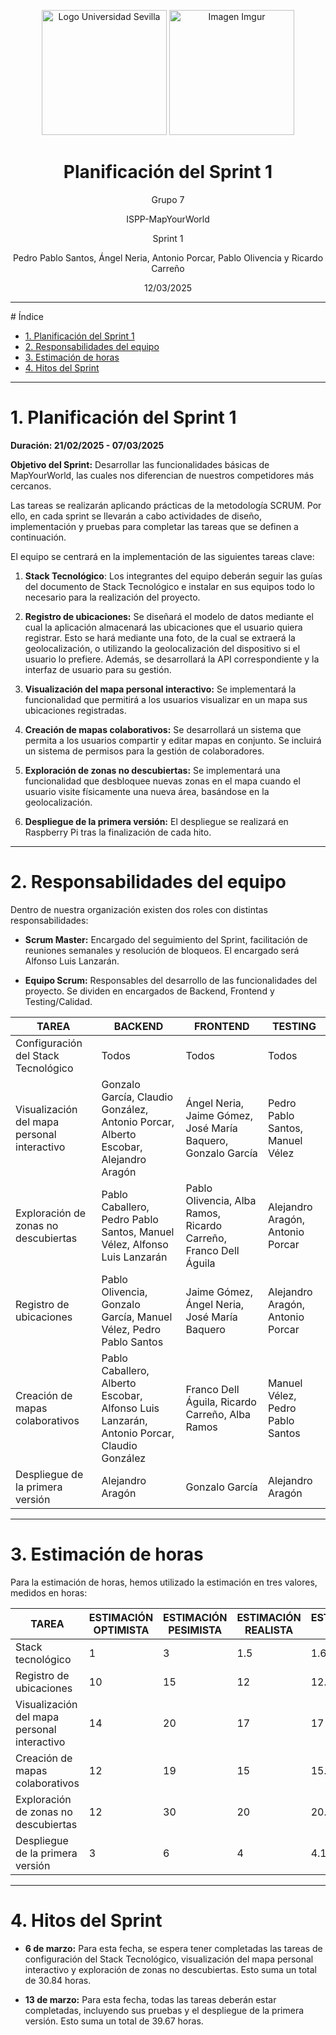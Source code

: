 <p align="center">
  <img src="https://www.ucm.es/al-acmes/file/logo-universidad-sevilla/?ver" alt="Logo Universidad Sevilla" width="200" height="200">
  <img src="https://i.imgur.com/vlzkG4H.png" alt="Imagen Imgur" width="auto" height="200">
</p>

<h1 align="center">Planificación del Sprint 1</h1>

<p align="center">
    Grupo 7
</p>
<p align="center">
    ISPP-MapYourWorld
</p>
<p align="center">
    Sprint 1
</p>
<p align="center">
    Pedro Pablo Santos, Ángel Neria, Antonio Porcar, Pablo Olivencia y Ricardo Carreño
</p>
<p align="center">
    12/03/2025
</p>

---

<!-- omit in toc--> # Índice

- [1. Planificación del Sprint 1](#1-planificación-del-sprint-1)
- [2. Responsabilidades del equipo](#2-responsabilidades-del-equipo)
- [3. Estimación de horas](#3-estimación-de-horas)
- [4. Hitos del Sprint](#4-hitos-del-sprint)

---

# 1. Planificación del Sprint 1

**Duración: 21/02/2025 - 07/03/2025**

**Objetivo del Sprint:** Desarrollar las funcionalidades básicas de
MapYourWorld, las cuales nos diferencian de nuestros competidores más
cercanos.

Las tareas se realizarán aplicando prácticas de la metodología SCRUM.
Por ello, en cada sprint se llevarán a cabo actividades de diseño,
implementación y pruebas para completar las tareas que se definen a
continuación.

El equipo se centrará en la implementación de las siguientes tareas clave:

1.  **Stack Tecnológico**: Los integrantes del equipo deberán seguir las
guías del documento de Stack Tecnológico e instalar en sus
equipos todo lo necesario para la realización del proyecto.

2.  **Registro de ubicaciones:** Se diseñará el modelo de datos mediante
el cual la aplicación almacenará las ubicaciones que el usuario
quiera registrar. Esto se hará mediante una foto, de la cual se extraerá la geolocalización, o utilizando la geolocalización del dispositivo si el usuario lo prefiere. Además, se desarrollará la API correspondiente y la interfaz de usuario para su gestión.

3.  **Visualización del mapa personal interactivo:** Se implementará la
funcionalidad que permitirá a los usuarios visualizar en un mapa sus
ubicaciones registradas.

4.  **Creación de mapas colaborativos:** Se desarrollará un sistema que
permita a los usuarios compartir y editar mapas en conjunto. Se
incluirá un sistema de permisos para la gestión de colaboradores.

5.  **Exploración de zonas no descubiertas:** Se implementará una
funcionalidad que desbloquee nuevas zonas en el mapa cuando el
usuario visite físicamente una nueva área, basándose en la
geolocalización.

6.  **Despliegue de la primera versión:** El despliegue se realizará en
Raspberry Pi tras la finalización de cada hito.

---

# 2. Responsabilidades del equipo

Dentro de nuestra organización existen dos roles con distintas
responsabilidades:

-   **Scrum Master:** Encargado del seguimiento del Sprint, facilitación
de reuniones semanales y resolución de bloqueos. El encargado será
Alfonso Luis Lanzarán.

-   **Equipo Scrum:** Responsables del desarrollo de las funcionalidades
del proyecto. Se dividen en encargados de Backend, Frontend y Testing/Calidad.

| TAREA                 | BACKEND                                 | FRONTEND                                    | TESTING                     |
|-----------------------|---------------------------------------|---------------------------------------------|-----------------------------|
| Configuración del Stack Tecnológico | Todos                                   | Todos                                       | Todos                       |
| Visualización del mapa personal interactivo | Gonzalo García, Claudio González, Antonio Porcar, Alberto Escobar, Alejandro Aragón | Ángel Neria, Jaime Gómez, José María Baquero, Gonzalo García | Pedro Pablo Santos, Manuel Vélez |
| Exploración de zonas no descubiertas | Pablo Caballero, Pedro Pablo Santos, Manuel Vélez, Alfonso Luis Lanzarán | Pablo Olivencia, Alba Ramos, Ricardo Carreño, Franco Dell Águila | Alejandro Aragón, Antonio Porcar |
| Registro de ubicaciones | Pablo Olivencia, Gonzalo García, Manuel Vélez, Pedro Pablo Santos | Jaime Gómez, Ángel Neria, José María Baquero | Alejandro Aragón, Antonio Porcar |
| Creación de mapas colaborativos | Pablo Caballero, Alberto Escobar, Alfonso Luis Lanzarán, Antonio Porcar, Claudio González | Franco Dell Águila, Ricardo Carreño, Alba Ramos | Manuel Vélez, Pedro Pablo Santos |
| Despliegue de la primera versión | Alejandro Aragón | Gonzalo García | Alejandro Aragón |

---

# 3. Estimación de horas

Para la estimación de horas, hemos utilizado la estimación en tres valores,
medidos en horas:

| TAREA                          | ESTIMACIÓN OPTIMISTA | ESTIMACIÓN PESIMISTA | ESTIMACIÓN REALISTA | ESTIMACIÓN FINAL |
|--------------------------------|----------------------|----------------------|---------------------|------------------|
| Stack tecnológico             | 1                    | 3                    | 1.5                 | 1.67             |
| Registro de ubicaciones        | 10                   | 15                   | 12                  | 12.17            |
| Visualización del mapa personal interactivo | 14                   | 20                   | 17                  | 17               |
| Creación de mapas colaborativos | 12                   | 19                   | 15                  | 15.17            |
| Exploración de zonas no descubiertas | 12                   | 30                   | 20                  | 20.33            |
| Despliegue de la primera versión | 3                    | 6                    | 4                   | 4.17             |

---

# 4. Hitos del Sprint

-   **6 de marzo:** Para esta fecha, se espera tener completadas las tareas de
configuración del Stack Tecnológico, visualización del mapa personal
interactivo y exploración de zonas no descubiertas. Esto suma un
total de 30.84 horas.

-   **13 de marzo:** Para esta fecha, todas las tareas deberán estar completadas,
incluyendo sus pruebas y el despliegue de la primera versión. Esto suma un
total de 39.67 horas.
